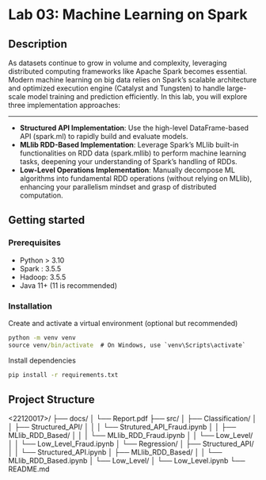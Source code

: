 # Lab 03: Machine Learning on Spark

## Description
As datasets continue to grow in volume and complexity, leveraging distributed computing frameworks like Apache Spark becomes essential. Modern machine learning on big data relies on Spark’s scalable architecture and optimized execution engine (Catalyst and Tungsten) to handle large-scale model training and prediction efficiently. In this lab, you will explore three implementation approaches:

---
- **Structured API Implementation**: Use the high-level DataFrame-based API (spark.ml) to rapidly build and evaluate models.
- **MLlib RDD-Based Implementation**: Leverage Spark’s MLlib built-in functionalities on RDD data (spark.mllib) to perform machine learning tasks, deepening your understanding of Spark’s handling of RDDs.
- **Low-Level Operations Implementation**: Manually decompose ML algorithms into fundamental RDD operations (without relying on MLlib), enhancing your parallelism mindset and grasp of distributed computation.

## Getting started

### Prerequisites

- Python > 3.10
- Spark : 3.5.5
- Hadoop: 3.5.5
- Java 11+ (11 is recommended)

### Installation

Create and activate a virtual environment (optional but recommended)

```cmd
python -m venv venv
source venv/bin/activate  # On Windows, use `venv\Scripts\activate`
```

Install dependencies

```cmd
pip install -r requirements.txt
```

## Project Structure
<22120017>/
├── docs/
│   └── Report.pdf
├── src/
│   ├── Classification/
│   │   ├── Structured_API/
│   │   │   └── Strutured_API_Fraud.ipynb
│   │   ├── MLlib_RDD_Based/
│   │   │   └── MLlib_RDD_Fraud.ipynb
│   │   └── Low_Level/
│   │       └── Low_Level_Fraud.ipynb
│   └── Regression/
│       ├── Structured_API/
│       │   └── Structured_API.ipynb
│       ├── MLlib_RDD_Based/
│       │   └── MLlib_RDD_Based.ipynb
│       └── Low_Level/
│           └── Low_Level.ipynb
└── README.md

